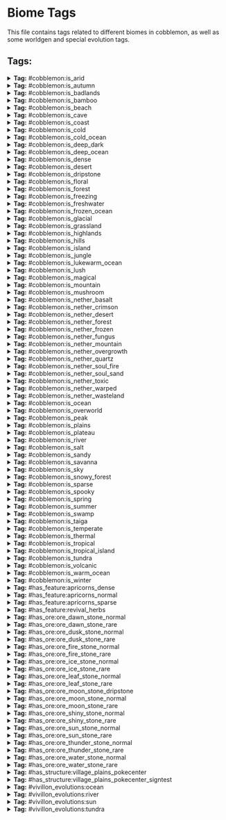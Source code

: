 # Biome Tags

This file contains tags related to different biomes in cobblemon, as well as some worldgen and special evolution tags.

## Tags:

<details>
<summary><b>Tag:</b> #cobblemon:is_arid</summary>

- #cobblemon:is_sandy
- #cobblemon:is_savanna

</details>

<details>
<summary><b>Tag:</b> #cobblemon:is_autumn</summary>

- #cobblemon:is_arid
- #cobblemon:is_cold_ocean
- #cobblemon:is_mountain
- #cobblemon:is_mushroom
- #cobblemon:is_taiga
- terralith:skylands_autumn
- wythers:autumnal_birch_forest
- wythers:autumnal_crags
- wythers:autumnal_flower_forest
- wythers:autumnal_forest
- wythers:autumnal_forest_edge
- wythers:autumnal_plains
- wythers:autumnal_swamp
- wythers:harvest_fields

</details>

<details>
<summary><b>Tag:</b> #cobblemon:is_badlands</summary>

- #c:mesa
- #minecraft:is_badlands
- terralith:ashen_savanna
- terralith:red_oasis
- terralith:warped_mesa
- terralith:white_mesa
- wythers:danakil_desert

</details>

<details>
<summary><b>Tag:</b> #cobblemon:is_bamboo</summary>

- minecraft:bamboo_jungle
- wythers:bamboo_jungle_canyon
- wythers:bamboo_jungle_highlands
- wythers:bamboo_jungle_swamp
- wythers:bamboo_swamp
- wythers:jade_highlands
- wythers:sakura_forest
- wythers:sandy_jungle
- wythers:sparse_bamboo_jungle

</details>

<details>
<summary><b>Tag:</b> #cobblemon:is_beach</summary>

- #minecraft:is_beach
- wythers:guelta
- wythers:sand_dunes

</details>

<details>
<summary><b>Tag:</b> #cobblemon:is_cave</summary>

- #c:caves
- #c:underground
- #forge:is_underground
- minecraft:dripstone_caves
- minecraft:lush_caves
- terralith:cave/andesite_caves
- terralith:cave/desert_caves
- terralith:cave/diorite_caves
- terralith:cave/fungal_caves
- terralith:cave/granite_caves
- terralith:cave/infested_caves
- terralith:cave/thermal_caves
- terralith:cave/underground_jungle
- wythers:calcite_caverns
- wythers:deep_dark_incursion
- wythers:deep_underground
- wythers:fungous_dripstone_caves
- wythers:lichenous_caves
- wythers:lichenous_dripstone_caves
- wythers:lush_dripstone_caves
- wythers:lush_fungous_dripstone_caves
- wythers:lush_shroom_caves
- wythers:mossy_caves
- wythers:mossy_dripstone_caves
- wythers:mushroom_caves
- wythers:underground
- wythers:volcanic_chamber

</details>

<details>
<summary><b>Tag:</b> #cobblemon:is_coast</summary>

- #c:stony_shores
- #cobblemon:is_beach
- minecraft:stony_shore
- terralith:basalt_cliffs
- terralith:granite_cliffs
- terralith:white_cliffs
- wythers:calcite_coast
- wythers:coastal_mangroves
- wythers:cold_island
- wythers:cold_stony_shore
- wythers:deepslate_shore
- wythers:frigid_island
- wythers:frozen_island
- wythers:gravelly_beach
- wythers:icy_shore
- wythers:mediterranean_island
- wythers:temperate_island
- wythers:tropical_island
- wythers:warm_stony_shore

</details>

<details>
<summary><b>Tag:</b> #cobblemon:is_cold</summary>

- #byg:is_cold
- #c:climate_cold
- #cobblemon:is_cold_ocean
- #cobblemon:is_freezing
- #cobblemon:is_peak
- #cobblemon:is_taiga
- #cobblemon:is_tundra
- #forge:is_cold/overworld
- wythers:berry_bog

</details>

<details>
<summary><b>Tag:</b> #cobblemon:is_cold_ocean</summary>

- #cobblemon:is_frozen_ocean
- minecraft:cold_ocean
- minecraft:deep_cold_ocean

</details>

<details>
<summary><b>Tag:</b> #cobblemon:is_deep_dark</summary>

- minecraft:deep_dark
- terralith:cave/crystal_caves
- terralith:cave/deep_caves
- terralith:cave/frostfire_caves
- terralith:cave/mantle_caves
- terralith:cave/tuff_caves
- wythers:deep_dark_forest
- wythers:deep_dark_incursion

</details>

<details>
<summary><b>Tag:</b> #cobblemon:is_deep_ocean</summary>

- #c:deep_ocean
- #minecraft:is_deep_ocean
- wythers:deep_icy_ocean

</details>

<details>
<summary><b>Tag:</b> #cobblemon:is_dense</summary>

- #c:vegetation_dense
- #cobblemon:is_jungle
- #forge:is_dense
- #forge:is_dense/overworld
- minecraft:dark_forest
- minecraft:mangrove_swamp

</details>

<details>
<summary><b>Tag:</b> #cobblemon:is_desert</summary>

- #byg:is_desert
- #c:desert
- #wythers:is_desert
- minecraft:desert
- terralith:ancient_sands
- terralith:cave/desert_caves
- terralith:desert_canyon
- terralith:desert_oasis
- terralith:desert_spires
- terralith:lush_desert
- terralith:red_oasis
- terralith:sandstone_valley
- wythers:badlands_desert
- wythers:desert_island
- wythers:kwongan_heath
- wythers:outback_desert
- wythers:red_desert
- wythers:sandy_jungle

</details>

<details>
<summary><b>Tag:</b> #cobblemon:is_dripstone</summary>

- minecraft:dripstone_caves
- terralith:fractured_savanna
- terralith:stony_spires
- wythers:fungous_dripstone_caves
- wythers:lichenous_dripstone_caves
- wythers:lush_dripstone_caves
- wythers:lush_fungous_dripstone_caves
- wythers:mossy_dripstone_caves

</details>

<details>
<summary><b>Tag:</b> #cobblemon:is_floral</summary>

- #byg:is_floral
- #c:floral
- #c:flower_forests
- byg:allium_fields
- byg:amaranth_fields
- byg:cherry_blossom_forest
- byg:orchard
- byg:rose_fields
- byg:skyris_vale
- minecraft:cherry_grove
- minecraft:flower_forest
- minecraft:meadow
- minecraft:sunflower_plains
- terralith:blooming_plateau
- terralith:blooming_valley
- terralith:lavender_forest
- terralith:lavender_valley
- terralith:sakura_grove
- terralith:sakura_valley
- wythers:autumnal_flower_forest
- wythers:flowering_pantanal
- wythers:jacaranda_savanna
- wythers:lapacho_plains
- wythers:sakura_forest
- wythers:spring_flower_fields
- wythers:spring_flower_forest

</details>

<details>
<summary><b>Tag:</b> #cobblemon:is_forest</summary>

- #c:flower_forests
- #c:tree_deciduous
- #minecraft:is_forest
- minecraft:cherry_grove
- terralith:alpha_islands
- terralith:alpha_islands_winter
- terralith:blooming_valley
- terralith:forested_highlands
- terralith:lavender_forest
- terralith:lavender_valley
- terralith:mirage_isles
- terralith:sakura_grove
- terralith:sakura_valley
- terralith:temperate_highlands
- wythers:birch_taiga
- wythers:boreal_forest_red
- wythers:boreal_forest_yellow
- wythers:dry_tropical_forest
- wythers:subtropical_forest
- wythers:tangled_forest
- wythers:tropical_forest

</details>

<details>
<summary><b>Tag:</b> #cobblemon:is_freezing</summary>

- #byg:is_snowy
- #c:snowy
- #cobblemon:is_frozen_ocean
- #cobblemon:is_glacial
- #cobblemon:is_snowy_forest
- #forge:is_snowy
- byg:cardinal_tundra
- minecraft:frozen_river
- minecraft:jagged_peaks
- minecraft:snowy_beach
- minecraft:snowy_plains
- minecraft:snowy_slopes
- terralith:emerald_peaks
- terralith:scarlet_mountains
- terralith:skylands_winter
- terralith:snowy_badlands
- wythers:crimson_tundra
- wythers:frozen_island
- wythers:snowy_bog
- wythers:snowy_canyon
- wythers:snowy_peaks
- wythers:snowy_tundra

</details>

<details>
<summary><b>Tag:</b> #cobblemon:is_freshwater</summary>

- #cobblemon:is_river
- #cobblemon:is_swamp
- wythers:desert_lakes
- wythers:guelta
- wythers:tropical_forest_river

</details>

<details>
<summary><b>Tag:</b> #cobblemon:is_frozen_ocean</summary>

- minecraft:deep_frozen_ocean
- minecraft:frozen_ocean
- terralith:frozen_cliffs
- wythers:deep_icy_ocean
- wythers:icy_ocean

</details>

<details>
<summary><b>Tag:</b> #cobblemon:is_glacial</summary>

- #byg:is_icy
- #c:icy
- minecraft:frozen_peaks
- minecraft:ice_spikes
- terralith:cave/frostfire_caves
- terralith:frozen_cliffs
- terralith:glacial_chasm
- wythers:frozen_island
- wythers:glacial_cliffs
- wythers:ice_cap
- wythers:icy_crags

</details>

<details>
<summary><b>Tag:</b> #cobblemon:is_grassland</summary>

- #cobblemon:is_plains
- #cobblemon:is_savanna

</details>

<details>
<summary><b>Tag:</b> #cobblemon:is_highlands</summary>

- minecraft:meadow
- terralith:alpine_highlands
- terralith:arid_highlands
- terralith:blooming_plateau
- terralith:highlands
- wythers:bamboo_jungle_highlands
- wythers:eucalyptus_deanei_forest
- wythers:forested_highlands
- wythers:highland_tropical_rainforest
- wythers:highlands
- wythers:huangshan_highlands
- wythers:jade_highlands
- wythers:wistman_woods

</details>

<details>
<summary><b>Tag:</b> #cobblemon:is_hills</summary>

- #c:mountain_slope
- #cobblemon:is_highlands
- #forge:is_slope
- #minecraft:is_hill
- terralith:blooming_valley
- terralith:forested_highlands
- terralith:lavender_valley
- terralith:lush_valley
- terralith:moonlight_valley
- terralith:sakura_valley
- terralith:savanna_slopes
- terralith:temperate_highlands
- terralith:yosemite_lowlands
- wythers:autumnal_crags
- wythers:ayers_rock
- wythers:icy_crags
- wythers:old_growth_taiga_crags
- wythers:taiga_crags
- wythers:temperate_rainforest_crags
- wythers:thermal_taiga_crags
- wythers:windswept_jungle

</details>

<details>
<summary><b>Tag:</b> #cobblemon:is_island</summary>

- #cobblemon:is_tropical_island
- byg:lush_stacks
- minecraft:mushroom_fields
- terralith:alpha_islands
- terralith:alpha_islands_winter
- terralith:mirage_isles
- terralith:warped_mesa
- wythers:cold_island
- wythers:desert_island
- wythers:frigid_island
- wythers:frozen_island
- wythers:jungle_island
- wythers:mediterranean_island
- wythers:mediterranean_island_thermal_springs
- wythers:mushroom_island
- wythers:temperate_island
- wythers:tropical_island

</details>

<details>
<summary><b>Tag:</b> #cobblemon:is_jungle</summary>

- #minecraft:is_jungle
- terralith:cave/underground_jungle
- wythers:dripleaf_swamp
- wythers:eucalyptus_deanei_forest
- wythers:highland_tropical_rainforest
- wythers:humid_tropical_grassland
- wythers:jungle_canyon
- wythers:subtropical_forest
- wythers:subtropical_forest_edge
- wythers:subtropical_grassland
- wythers:tropical_forest
- wythers:tropical_forest_canyon
- wythers:tropical_grassland
- wythers:tropical_island
- wythers:tropical_rainforest

</details>

<details>
<summary><b>Tag:</b> #cobblemon:is_lukewarm_ocean</summary>

- minecraft:deep_lukewarm_ocean
- minecraft:lukewarm_ocean
- wythers:tropical_beach
- wythers:tropical_island
- wythers:warm_stony_shore

</details>

<details>
<summary><b>Tag:</b> #cobblemon:is_lush</summary>

- #forge:is_lush
- byg:lush_stacks
- minecraft:lush_caves
- terralith:cave/underground_jungle
- wythers:lichenous_caves
- wythers:lichenous_dripstone_caves
- wythers:lush_dripstone_caves
- wythers:lush_fungous_dripstone_caves
- wythers:lush_shroom_caves

</details>

<details>
<summary><b>Tag:</b> #cobblemon:is_magical</summary>

- #byg:is_magical
- #wythers:is_dark_forest
- byg:skyris_vale
- minecraft:dark_forest
- terralith:amethyst_canyon
- terralith:amethyst_rainforest
- terralith:mirage_isles
- terralith:moonlight_grove
- terralith:moonlight_valley
- wythers:lantern_river
- wythers:mushroom_island
- wythers:snowy_thermal_taiga

</details>

<details>
<summary><b>Tag:</b> #cobblemon:is_mountain</summary>

- #cobblemon:is_hills
- #forge:is_mountain
- #minecraft:is_mountain
- terralith:stony_spires
- terralith:volcanic_peaks
- terralith:windswept_spires
- terralith:yosemite_cliffs
- wythers:tibesti_mountains
- wythers:tropical_volcano
- wythers:tsingy_forest
- wythers:volcano

</details>

<details>
<summary><b>Tag:</b> #cobblemon:is_mushroom</summary>

- #c:mushroom
- #forge:is_mushroom
- minecraft:dark_forest
- minecraft:mushroom_fields
- terralith:cave/fungal_caves
- terralith:mirage_isles
- wythers:ancient_taiga
- wythers:deep_dark_incursion

</details>

<details>
<summary><b>Tag:</b> #cobblemon:is_nether_basalt</summary>

- cinderscapes:blackstone_shales
- incendium:ash_barrens
- incendium:volcanic_deltas
- incendium:withered_forest
- minecraft:basalt_deltas

</details>

<details>
<summary><b>Tag:</b> #cobblemon:is_nether_crimson</summary>

- betternether:crimson_glowing_woods
- betternether:crimson_pinewood
- betternether:nether_swampland
- betternether:nether_swampland_terraces
- byg:crimson_gardens
- gardens_of_the_dead:whistling_woods
- minecraft:crimson_forest

</details>

<details>
<summary><b>Tag:</b> #cobblemon:is_nether_desert</summary>

- betternether:gravel_desert
- byg:quartz_desert
- byg:warped_desert
- incendium:infernal_dunes
- incendium:weeping_valley
- minecraft:soul_sand_valley

</details>

<details>
<summary><b>Tag:</b> #cobblemon:is_nether_forest</summary>

- betternether:nether_jungle
- betternether:nether_swampland
- betternether:nether_swampland_terraces
- byg:weeping_mire
- byg:withering_woods

</details>

<details>
<summary><b>Tag:</b> #cobblemon:is_nether_frozen</summary>

- byg:subzero_hypogeal

</details>

<details>
<summary><b>Tag:</b> #cobblemon:is_nether_fungus</summary>

- betternether:crimson_glowing_woods
- betternether:crimson_pinewood
- betternether:mushroom_forest
- betternether:mushroom_forest_edge
- betternether:old_fungiwoods
- betternether:old_warped_woods
- byg:crimson_gardens
- byg:embur_bog
- byg:glowstone_garden
- byg:wailing_garth
- cinderscapes:luminous_grove
- gardens_of_the_dead:soulblight_forest
- gardens_of_the_dead:whistling_woods
- incendium:inverted_forest
- minecraft:crimson_forest
- minecraft:warped_forest

</details>

<details>
<summary><b>Tag:</b> #cobblemon:is_nether_mountain</summary>

- incendium:volcanic_deltas
- minecraft:basalt_deltas

</details>

<details>
<summary><b>Tag:</b> #cobblemon:is_nether_overgrowth</summary>

- betternether:bone_reef
- betternether:nether_grasslands
- betternether:soul_plain
- betternether:sulfuric_bone_reef
- byg:sythian_torrids

</details>

<details>
<summary><b>Tag:</b> #cobblemon:is_nether_quartz</summary>

- byg:quartz_desert
- cinderscapes:quartz_cavern
- incendium:quartz_flats

</details>

<details>
<summary><b>Tag:</b> #cobblemon:is_nether_soul_fire</summary>

- byg:subzero_hypogeal
- byg:warped_desert
- incendium:quartz_flats
- incendium:weeping_valley
- minecraft:soul_sand_valley

</details>

<details>
<summary><b>Tag:</b> #cobblemon:is_nether_soul_sand</summary>

- betternether:soul_plain
- betternether:wart_forest
- betternether:wart_forest_edge
- byg:wailing_garth
- byg:warped_desert
- cinderscapes:ashy_shoals
- cinderscapes:blackstone_shales
- gardens_of_the_dead:soulblight_forest
- incendium:weeping_valley
- minecraft:soul_sand_valley

</details>

<details>
<summary><b>Tag:</b> #cobblemon:is_nether_toxic</summary>

- byg:brimstone_caverns
- byg:wailing_garth
- incendium:toxic_heap

</details>

<details>
<summary><b>Tag:</b> #cobblemon:is_nether_warped</summary>

- betternether:nether_jungle
- betternether:old_warped_woods
- byg:wailing_garth
- byg:warped_desert
- minecraft:warped_forest

</details>

<details>
<summary><b>Tag:</b> #cobblemon:is_nether_wasteland</summary>

- betternether:magma_land
- betternether:poor_nether_grasslands
- byg:brimstone_caverns
- byg:magma_wastes
- cinderscapes:ashy_shoals
- cinderscapes:quartz_cavern
- incendium:ash_barrens
- incendium:toxic_heap
- minecraft:nether_wastes

</details>

<details>
<summary><b>Tag:</b> #cobblemon:is_ocean</summary>

- #cobblemon:is_coast
- #cobblemon:is_cold_ocean
- #cobblemon:is_deep_ocean
- #cobblemon:is_frozen_ocean
- #cobblemon:is_lukewarm_ocean
- #cobblemon:is_warm_ocean
- #minecraft:is_ocean

</details>

<details>
<summary><b>Tag:</b> #cobblemon:is_overworld</summary>

- #cobblemon:is_arid
- #cobblemon:is_cave
- #cobblemon:is_coast
- #cobblemon:is_cold
- #cobblemon:is_deep_dark
- #cobblemon:is_floral
- #cobblemon:is_forest
- #cobblemon:is_freshwater
- #cobblemon:is_grassland
- #cobblemon:is_highlands
- #cobblemon:is_island
- #cobblemon:is_jungle
- #cobblemon:is_magical
- #cobblemon:is_mountain
- #cobblemon:is_mushroom
- #cobblemon:is_ocean
- #cobblemon:is_sky
- #cobblemon:is_spooky
- #cobblemon:is_temperate
- #cobblemon:is_thermal
- #cobblemon:is_volcanic
- #minecraft:is_overworld

</details>

<details>
<summary><b>Tag:</b> #cobblemon:is_peak</summary>

- #c:mountain_peak
- #forge:is_peak
- minecraft:frozen_peaks
- minecraft:jagged_peaks
- minecraft:snowy_slopes
- minecraft:stony_peaks
- terralith:emerald_peaks
- terralith:rocky_mountains
- terralith:scarlet_mountains
- terralith:windswept_spires
- wythers:andesite_crags
- wythers:aspen_crags

</details>

<details>
<summary><b>Tag:</b> #cobblemon:is_plains</summary>

- #byg:is_plain
- #c:plains
- #cobblemon:is_highlands
- #forge:is_plains
- minecraft:plains
- minecraft:sunflower_plains
- terralith:brushland
- terralith:steppe
- terralith:valley_clearing
- wythers:berry_bog
- wythers:cool_forest_edge
- wythers:dry_tropical_grassland
- wythers:forest_edge
- wythers:spring_flower_fields
- wythers:subtropical_forest_edge
- wythers:tropical_grassland

</details>

<details>
<summary><b>Tag:</b> #cobblemon:is_plateau</summary>

- #byg:is_plateau
- #forge:is_plateau
- minecraft:savanna_plateau
- wythers:ayers_rock

</details>

<details>
<summary><b>Tag:</b> #cobblemon:is_river</summary>

- #minecraft:is_river
- terralith:warm_river
- wythers:guelta
- wythers:tropical_forest_river

</details>

<details>
<summary><b>Tag:</b> #cobblemon:is_salt</summary>

- wythers:calcite_caverns
- wythers:calcite_coast
- wythers:mediterranean_island_thermal_spring
- wythers:salt_lakes_pink
- wythers:salt_lakes_turquoise
- wythers:salt_lakes_white
- wythers:thermal_taiga

</details>

<details>
<summary><b>Tag:</b> #cobblemon:is_sandy</summary>

- #byg:is_sandy
- #cobblemon:is_badlands
- #cobblemon:is_desert

</details>

<details>
<summary><b>Tag:</b> #cobblemon:is_savanna</summary>

- #minecraft:is_savanna
- terralith:arid_highlands
- terralith:ashen_savanna
- terralith:brushland
- terralith:desert_oasis
- terralith:fractured_savanna
- terralith:hot_shrubland
- terralith:red_oasis
- terralith:savanna_badlands
- terralith:savanna_slopes
- terralith:shrubland
- wythers:granite_canyon
- wythers:tropical_forest
- wythers:tropical_forest_canyon

</details>

<details>
<summary><b>Tag:</b> #cobblemon:is_sky</summary>

- terralith:skylands_autumn
- terralith:skylands_spring
- terralith:skylands_summer
- terralith:skylands_winter

</details>

<details>
<summary><b>Tag:</b> #cobblemon:is_snowy_forest</summary>

- minecraft:grove
- minecraft:snowy_taiga
- terralith:alpha_islands_winter
- terralith:alpine_grove
- terralith:ice_marsh
- terralith:siberian_grove
- terralith:snowy_maple_forest
- terralith:snowy_shield
- terralith:wintry_forest
- terralith:wintry_lowlands
- wythers:deep_snowy_taiga
- wythers:huangshan_highlands
- wythers:jade_highlands
- wythers:snowy_fen
- wythers:snowy_thermal_taiga

</details>

<details>
<summary><b>Tag:</b> #cobblemon:is_sparse</summary>

- #c:vegetation_sparse
- #cobblemon:is_arid
- #cobblemon:is_grassland
- #cobblemon:is_tundra
- #forge:is_sparse
- #forge:is_sparse/overworld

</details>

<details>
<summary><b>Tag:</b> #cobblemon:is_spooky</summary>

- #byg:is_spooky
- #forge:is_spooky
- #wythers:is_dark_forest
- byg:ebony_woods
- minecraft:dark_forest
- wythers:ancient_taiga
- wythers:bayou
- wythers:tangled_forest

</details>

<details>
<summary><b>Tag:</b> #cobblemon:is_spring</summary>

- #cobblemon:is_floral
- #cobblemon:is_lukewarm_ocean
- #cobblemon:is_magical
- #cobblemon:is_plains
- terralith:skylands_spring
- the_bumblezone:floral_meadow
- wythers:spring_flower_fields
- wythers:spring_flower_forest

</details>

<details>
<summary><b>Tag:</b> #cobblemon:is_summer</summary>

- #cobblemon:is_forest
- #cobblemon:is_jungle
- #cobblemon:is_lush
- #cobblemon:is_swamp
- #cobblemon:is_warm_ocean
- terralith:skylands_summer

</details>

<details>
<summary><b>Tag:</b> #cobblemon:is_swamp</summary>

- #byg:is_swamp
- #c:swamp
- #forge:is_swamp
- #wythers:is_swamp
- minecraft:mangrove_swamp
- minecraft:swamp
- terralith:ice_marsh
- terralith:orchid_swamp
- wythers:billabong

</details>

<details>
<summary><b>Tag:</b> #cobblemon:is_taiga</summary>

- #c:tree_coniferous
- #forge:is_coniferous
- #minecraft:is_taiga
- minecraft:grove
- terralith:alpine_grove
- terralith:haze_mountain
- terralith:ice_marsh
- terralith:moonlight_grove
- terralith:moonlight_valley
- terralith:shield_clearing
- terralith:siberian_grove
- terralith:siberian_taiga
- terralith:snowy_maple_forest
- terralith:snowy_shield
- terralith:wintry_lowlands
- wythers:ancient_taiga
- wythers:birch_taiga
- wythers:boreal_forest_red
- wythers:boreal_forest_yellow
- wythers:cold_island
- wythers:deep_snowy_taiga
- wythers:fen
- wythers:flooded_temperate_rainforest
- wythers:forested_highlands
- wythers:huangshan_highlands
- wythers:jade_highlands
- wythers:larch_taiga
- wythers:old_growth_taiga_crags
- wythers:old_growth_taiga_swamp
- wythers:pine_barrens
- wythers:snowy_thermal_taiga
- wythers:taiga_crags
- wythers:temperate_rainforest
- wythers:temperate_rainforest_crags
- wythers:thermal_taiga
- wythers:thermal_taiga_crags

</details>

<details>
<summary><b>Tag:</b> #cobblemon:is_temperate</summary>

- #cobblemon:is_forest
- #cobblemon:is_plains

</details>

<details>
<summary><b>Tag:</b> #cobblemon:is_thermal</summary>

- terralith:caldera
- terralith:cave/thermal_caves
- terralith:yellowstone
- wythers:calcite_caverns
- wythers:danakil_desert
- wythers:mediterranean_island_thermal_springs
- wythers:snowy_thermal_taiga
- wythers:thermal_taiga
- wythers:thermal_taiga_crags
- wythers:tibesti_mountains

</details>

<details>
<summary><b>Tag:</b> #cobblemon:is_tropical</summary>

- wythers:tropical_beach
- wythers:tropical_island
- wythers:tropical_volcano

</details>

<details>
<summary><b>Tag:</b> #cobblemon:is_tropical_island</summary>

- wythers:tropical_beach
- wythers:tropical_island
- wythers:tropical_volcano

</details>

<details>
<summary><b>Tag:</b> #cobblemon:is_tundra</summary>

- #c:snowy_plains
- byg:cardinal_tundra
- minecraft:ice_spikes
- minecraft:snowy_plains
- terralith:cold_shrubland
- terralith:gravel_desert
- terralith:rocky_shrubland
- terralith:snowy_badlands
- terralith:yellowstone
- wythers:crimson_tundra
- wythers:frigid_island
- wythers:ice_cap
- wythers:icy_crags
- wythers:snowy_tundra
- wythers:tundra

</details>

<details>
<summary><b>Tag:</b> #cobblemon:is_volcanic</summary>

- terralith:cave/mantle_caves
- terralith:volcanic_crater
- terralith:volcanic_peaks
- wythers:icy_volcano
- wythers:tropical_volcano
- wythers:volcanic_chamber
- wythers:volcanic_crater
- wythers:volcano

</details>

<details>
<summary><b>Tag:</b> #cobblemon:is_warm_ocean</summary>

- byg:lush_stacks
- minecraft:warm_ocean

</details>

<details>
<summary><b>Tag:</b> #cobblemon:is_winter</summary>

- #cobblemon:is_freezing
- terralith:skylands_winter
- wythers:deep_snowy_taiga

</details>

<details>
<summary><b>Tag:</b> #has_feature:apricorns_dense</summary>

- #cobblemon:is_badlands
- #cobblemon:is_desert
- #cobblemon:is_forest
- #cobblemon:is_jungle
- #cobblemon:is_snowy_forest
- #cobblemon:is_swamp
- #cobblemon:is_taiga

</details>

<details>
<summary><b>Tag:</b> #has_feature:apricorns_normal</summary>

- #cobblemon:is_grassland
- #cobblemon:is_hills
- minecraft:sparse_jungle

</details>

<details>
<summary><b>Tag:</b> #has_feature:apricorns_sparse</summary>

- #cobblemon:is_tundra

</details>

<details>
<summary><b>Tag:</b> #has_feature:revival_herbs</summary>

- minecraft:lush_caves

</details>

<details>
<summary><b>Tag:</b> #has_ore:ore_dawn_stone_normal</summary>

- #cobblemon:is_peak
- #cobblemon:is_sky

</details>

<details>
<summary><b>Tag:</b> #has_ore:ore_dawn_stone_rare</summary>

- #cobblemon:is_floral
- #cobblemon:is_glacial
- #cobblemon:is_hills

</details>

<details>
<summary><b>Tag:</b> #has_ore:ore_dusk_stone_normal</summary>

- #cobblemon:is_spooky
- #cobblemon:is_taiga

</details>

<details>
<summary><b>Tag:</b> #has_ore:ore_dusk_stone_rare</summary>

- #cobblemon:is_swamp

</details>

<details>
<summary><b>Tag:</b> #has_ore:ore_fire_stone_normal</summary>

- #cobblemon:is_desert
- #cobblemon:is_thermal
- #cobblemon:is_volcanic

</details>

<details>
<summary><b>Tag:</b> #has_ore:ore_fire_stone_rare</summary>

- #cobblemon:is_sandy

</details>

<details>
<summary><b>Tag:</b> #has_ore:ore_ice_stone_normal</summary>

- #cobblemon:is_glacial
- #cobblemon:is_snowy_forest
- #cobblemon:is_tundra

</details>

<details>
<summary><b>Tag:</b> #has_ore:ore_ice_stone_rare</summary>

- #cobblemon:is_freezing

</details>

<details>
<summary><b>Tag:</b> #has_ore:ore_leaf_stone_normal</summary>

- #cobblemon:is_forest
- #cobblemon:is_jungle
- #cobblemon:is_lush

</details>

<details>
<summary><b>Tag:</b> #has_ore:ore_leaf_stone_rare</summary>

- #cobblemon:is_swamp
- #cobblemon:is_tropical_island

</details>

<details>
<summary><b>Tag:</b> #has_ore:ore_moon_stone_dripstone</summary>

- #cobblemon:is_dripstone

</details>

<details>
<summary><b>Tag:</b> #has_ore:ore_moon_stone_normal</summary>

- #cobblemon:is_dripstone
- minecraft:mushroom_fields

</details>

<details>
<summary><b>Tag:</b> #has_ore:ore_moon_stone_rare</summary>

- #cobblemon:is_taiga

</details>

<details>
<summary><b>Tag:</b> #has_ore:ore_shiny_stone_normal</summary>

- #cobblemon:is_floral
- #cobblemon:is_magical
- #cobblemon:is_sky

</details>

<details>
<summary><b>Tag:</b> #has_ore:ore_shiny_stone_rare</summary>

- #cobblemon:is_island
- #cobblemon:is_peak

</details>

<details>
<summary><b>Tag:</b> #has_ore:ore_sun_stone_normal</summary>

- #cobblemon:is_badlands
- #cobblemon:is_dripstone
- #cobblemon:is_grassland

</details>

<details>
<summary><b>Tag:</b> #has_ore:ore_sun_stone_rare</summary>

- #cobblemon:is_desert
- #cobblemon:is_tropical_island

</details>

<details>
<summary><b>Tag:</b> #has_ore:ore_thunder_stone_normal</summary>

- #cobblemon:is_highlands
- #cobblemon:is_hills

</details>

<details>
<summary><b>Tag:</b> #has_ore:ore_thunder_stone_rare</summary>

- #cobblemon:is_jungle
- #cobblemon:is_plains

</details>

<details>
<summary><b>Tag:</b> #has_ore:ore_water_stone_normal</summary>

- #cobblemon:is_freshwater
- #cobblemon:is_ocean

</details>

<details>
<summary><b>Tag:</b> #has_ore:ore_water_stone_rare</summary>

- #cobblemon:is_jungle
- #cobblemon:is_thermal
- #cobblemon:is_tropical_island

</details>

<details>
<summary><b>Tag:</b> #has_structure:village_plains_pokecenter</summary>


</details>

<details>
<summary><b>Tag:</b> #has_structure:village_plains_pokecenter_signtest</summary>


</details>

<details>
<summary><b>Tag:</b> #vivillon_evolutions:ocean</summary>

- #cobblemon:is_coast
- #cobblemon:is_warm_ocean

</details>

<details>
<summary><b>Tag:</b> #vivillon_evolutions:river</summary>

- #cobblemon:is_river
- #cobblemon:is_swamp

</details>

<details>
<summary><b>Tag:</b> #vivillon_evolutions:sun</summary>

- #cobblemon:is_sky
- #cobblemon:is_volcanic
- minecraft:sunflower_plains

</details>

<details>
<summary><b>Tag:</b> #vivillon_evolutions:tundra</summary>

- #cobblemon:is_glacial
- #cobblemon:is_snowy_forest
- #cobblemon:is_tundra

</details>

